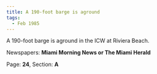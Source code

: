 ```yaml
---  
title: A 190-foot barge is aground  
tags:  
  - Feb 1985  
---  
```

  
A 190-foot barge is aground in the ICW at Riviera Beach.  
  
Newspapers: **Miami Morning News or The Miami Herald**  
  
Page: **24**, Section: **A** 
